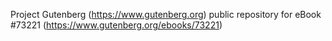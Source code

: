 Project Gutenberg (https://www.gutenberg.org) public repository for eBook #73221 (https://www.gutenberg.org/ebooks/73221)

